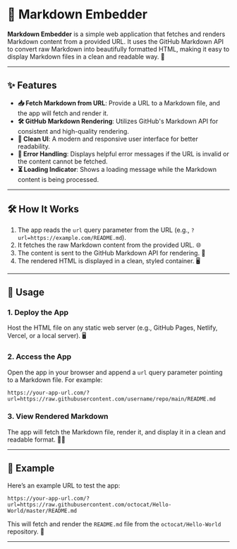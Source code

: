 
# 📄 Markdown Embedder

**Markdown Embedder** is a simple web application that fetches and renders Markdown content from a provided URL. It uses the GitHub Markdown API to convert raw Markdown into beautifully formatted HTML, making it easy to display Markdown files in a clean and readable way. 🚀

---

## ✨ Features

- **📥 Fetch Markdown from URL**: Provide a URL to a Markdown file, and the app will fetch and render it.
- **🛠️ GitHub Markdown Rendering**: Utilizes GitHub's Markdown API for consistent and high-quality rendering.
- **🎨 Clean UI**: A modern and responsive user interface for better readability.
- **🚨 Error Handling**: Displays helpful error messages if the URL is invalid or the content cannot be fetched.
- **⏳ Loading Indicator**: Shows a loading message while the Markdown content is being processed.

---

## 🛠️ How It Works

1. The app reads the `url` query parameter from the URL (e.g., `?url=https://example.com/README.md`).
2. It fetches the raw Markdown content from the provided URL. 🌐
3. The content is sent to the GitHub Markdown API for rendering. 🔄
4. The rendered HTML is displayed in a clean, styled container. 🖥️

---

## 🚀 Usage

### 1. Deploy the App
Host the HTML file on any static web server (e.g., GitHub Pages, Netlify, Vercel, or a local server). 🖥️

### 2. Access the App
Open the app in your browser and append a `url` query parameter pointing to a Markdown file. For example:

```
https://your-app-url.com/?url=https://raw.githubusercontent.com/username/repo/main/README.md
```

### 3. View Rendered Markdown
The app will fetch the Markdown file, render it, and display it in a clean and readable format. 📄✨

---

## 🌟 Example

Here’s an example URL to test the app:

```
https://your-app-url.com/?url=https://raw.githubusercontent.com/octocat/Hello-World/master/README.md
```

This will fetch and render the `README.md` file from the `octocat/Hello-World` repository. 🐙

---
